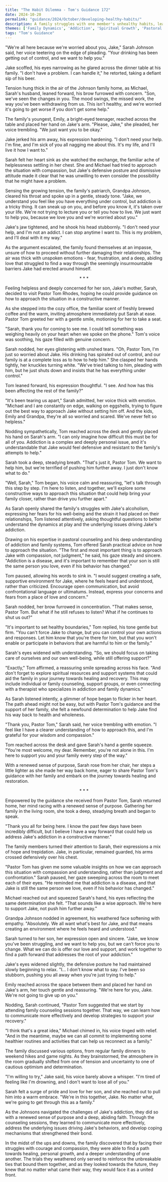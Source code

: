 ```yaml
---
title: "The Habit Dilemma - Tom's Guidance 172"
date: 2024-10-20
permalink: "guidance/2024/October/developing-healthy-habits/"
description: A family struggles with one member's unhealthy habits, leading them to seek guidance from Pastor Tom Rhodes on how to address the issue in a way that strengthens their relationships and helps the individual find a path to wellness.
themes: ['Family Dynamics', 'Addiction', 'Spiritual Growth', 'Pastoral Guidance']
tags: "Tom's Guidance"
---
```

"We're all here because we're worried about you, Jake," Sarah Johnson said, her voice teetering on the edge of pleading. "Your drinking has been getting out of control, and we want to help you."

Jake scoffed, his eyes narrowing as he glared across the dinner table at his family. "I don't have a problem. I can handle it," he retorted, taking a defiant sip of his beer.

Tension hung thick in the air of the Johnson family home, as Michael, Sarah's husband, leaned forward, his brow furrowed with concern. "Son, we've seen the changes in you. The mood swings, the missed work, the way you've been withdrawing from us. This isn't healthy, and we're worried it's going to get worse if you don't get some help."

The family's youngest, Emily, a bright-eyed teenager, reached across the table and placed her hand on Jake's arm. "Please, Jake," she pleaded, her voice trembling. "We just want you to be okay."

Jake jerked his arm away, his expression hardening. "I don't need your help. I'm fine, and I'm sick of you all nagging me about this. It's my life, and I'll live it how I want to."

Sarah felt her heart sink as she watched the exchange, the familiar ache of helplessness settling in her chest. She and Michael had tried to approach the situation with compassion, but Jake's defensive posture and dismissive attitude made it clear that he was unwilling to even consider the possibility that he might have a problem.

Sensing the growing tension, the family's patriarch, Grandpa Johnson, cleared his throat and spoke up in a gentle, steady tone. "Jake, we understand you feel like you have everything under control, but addiction is a tricky thing. It can sneak up on you, and before you know it, it's taken over your life. We're not trying to lecture you or tell you how to live. We just want to help you, because we love you and we're worried about you."

Jake's jaw tightened, and he shook his head stubbornly. "I don't need your help, and I'm not an addict. I can stop anytime I want to. This is my problem, and I'll deal with it my way."

As the argument escalated, the family found themselves at an impasse, unsure of how to proceed without further damaging their relationships. The air was thick with unspoken emotions - fear, frustration, and a deep, abiding love that struggled to find a way through the seemingly insurmountable barriers Jake had erected around himself.

<center>* * *</center>

Feeling helpless and deeply concerned for her son, Jake's mother, Sarah, decided to visit Pastor Tom Rhodes, hoping he could provide guidance on how to approach the situation in a constructive manner.

As she stepped into the cozy office, the familiar scent of freshly brewed coffee and the warm, inviting atmosphere immediately put Sarah at ease. Pastor Tom greeted her with a gentle smile, motioning for her to take a seat.

"Sarah, thank you for coming to see me. I could tell something was weighing heavily on your heart when we spoke on the phone." Tom's voice was soothing, his gaze filled with genuine concern.

Sarah nodded, her eyes glistening with unshed tears. "Oh, Pastor Tom, I'm just so worried about Jake. His drinking has spiraled out of control, and our family is at a complete loss as to how to help him." She clasped her hands tightly, her knuckles turning white. "We've tried talking to him, pleading with him, but he just shuts down and insists that he has everything under control."

Tom leaned forward, his expression thoughtful. "I see. And how has this been affecting the rest of the family?"

"It's been tearing us apart," Sarah admitted, her voice thick with emotion. "Michael and I are constantly on edge, walking on eggshells, trying to figure out the best way to approach Jake without setting him off. And the kids, Emily and Grandpa, they're all so worried and scared. We've never felt so helpless."

Nodding sympathetically, Tom reached across the desk and gently placed his hand on Sarah's arm. "I can only imagine how difficult this must be for all of you. Addiction is a complex and deeply personal issue, and it's understandable that Jake would feel defensive and resistant to the family's attempts to help."

Sarah took a deep, steadying breath. "That's just it, Pastor Tom. We want to help him, but we're terrified of pushing him further away. I just don't know what to do."

"Well, Sarah," Tom began, his voice calm and reassuring, "let's talk through this step by step. I'm here to listen, and together, we'll explore some constructive ways to approach this situation that could help bring your family closer, rather than drive you further apart."

As Sarah openly shared the family's struggles with Jake's alcoholism, expressing her fears for his well-being and the strain it had placed on their relationships, Tom listened attentively, asking thoughtful questions to better understand the dynamics at play and the underlying issues driving Jake's addiction.

Drawing on his expertise in pastoral counseling and his deep understanding of addiction and family systems, Tom offered Sarah practical advice on how to approach the situation. "The first and most important thing is to approach Jake with compassion, not judgment," he said, his gaze steady and sincere. "Addiction is a disease, and it's important to remember that your son is still the same person you love, even if his behavior has changed."

Tom paused, allowing his words to sink in. "I would suggest creating a safe, supportive environment for Jake, where he feels heard and understood, rather than criticized. Encourage open communication, but avoid confrontational language or ultimatums. Instead, express your concerns and fears from a place of love and concern."

Sarah nodded, her brow furrowed in concentration. "That makes sense, Pastor Tom. But what if he still refuses to listen? What if he continues to shut us out?"

"It's important to set healthy boundaries," Tom replied, his tone gentle but firm. "You can't force Jake to change, but you can control your own actions and responses. Let him know that you're there for him, but that you won't enable or participate in behaviors that are harmful to him or the family."

Sarah's eyes widened with understanding. "So, we should focus on taking care of ourselves and our own well-being, while still offering support?"

"Exactly," Tom affirmed, a reassuring smile spreading across his face. "And don't forget to explore spiritual resources and support systems that could aid the family in your journey towards healing and recovery. This may include individual or family counseling, support groups, or even connecting with a therapist who specializes in addiction and family dynamics."

As Sarah listened intently, a glimmer of hope began to flicker in her heart. The path ahead might not be easy, but with Pastor Tom's guidance and the support of her family, she felt a newfound determination to help Jake find his way back to health and wholeness.

"Thank you, Pastor Tom," Sarah said, her voice trembling with emotion. "I feel like I have a clearer understanding of how to approach this, and I'm grateful for your wisdom and compassion."

Tom reached across the desk and gave Sarah's hand a gentle squeeze. "You're most welcome, my dear. Remember, you're not alone in this. I'm here to support you and your family every step of the way."

With a renewed sense of purpose, Sarah rose from her chair, her steps a little lighter as she made her way back home, eager to share Pastor Tom's guidance with her family and embark on the journey towards healing and restoration.

<center>* * *</center>

Empowered by the guidance she received from Pastor Tom, Sarah returned home, her mind racing with a renewed sense of purpose. Gathering her family in the living room, she took a deep, steadying breath and began to speak.

"Thank you all for being here. I know the past few days have been incredibly difficult, but I believe I have a way forward that could help us address Jake's addiction in a constructive manner."

The family members turned their attention to Sarah, their expressions a mix of hope and trepidation. Jake, in particular, remained guarded, his arms crossed defensively over his chest.

"Pastor Tom has given me some valuable insights on how we can approach this situation with compassion and understanding, rather than judgment and confrontation." Sarah paused, her gaze sweeping across the room to meet each of their eyes. "He reminded me that addiction is a disease, and that Jake is still the same person we love, even if his behavior has changed."

Michael reached out and squeezed Sarah's hand, his eyes reflecting the same determination she felt. "That sounds like a wise approach. We're here to support Jake, not push him further away."

Grandpa Johnson nodded in agreement, his weathered face softening with empathy. "Absolutely. We all want what's best for Jake, and that means creating an environment where he feels heard and understood."

Sarah turned to her son, her expression open and sincere. "Jake, we know you've been struggling, and we want to help you, but we can't force you to change. What we can do is offer our love and support, and work together to find a path forward that addresses the root of your addiction."

Jake's eyes widened slightly, the defensive posture he had maintained slowly beginning to relax. "I... I don't know what to say. I've been so stubborn, pushing you all away when you're just trying to help."

Emily reached across the space between them and placed her hand on Jake's arm, her touch gentle and reassuring. "We're here for you, Jake. We're not going to give up on you."

Nodding, Sarah continued, "Pastor Tom suggested that we start by attending family counseling sessions together. That way, we can learn how to communicate more effectively and develop strategies to support your recovery."

"I think that's a great idea," Michael chimed in, his voice tinged with relief. "And in the meantime, maybe we can all commit to implementing some healthier routines and activities that can help us reconnect as a family."

The family discussed various options, from regular family dinners to weekend hikes and game nights. As they brainstormed, the atmosphere in the room gradually shifted from one of tension and uncertainty to one of cautious optimism and determination.

"I'm willing to try," Jake said, his voice barely above a whisper. "I'm tired of feeling like I'm drowning, and I don't want to lose all of you."

Sarah felt a surge of pride and love for her son, and she reached out to pull him into a warm embrace. "We're in this together, Jake. No matter what, we're going to get through this as a family."

As the Johnsons navigated the challenges of Jake's addiction, they did so with a renewed sense of purpose and a deep, abiding faith. Through the counseling sessions, they learned to communicate more effectively, address the underlying issues driving Jake's behaviors, and develop coping mechanisms that strengthened their bond.

In the midst of the ups and downs, the family discovered that by facing their struggles with courage and compassion, they were able to find a path towards healing, personal growth, and a deeper understanding of one another. The trials they weathered only served to reinforce the unbreakable ties that bound them together, and as they looked towards the future, they knew that no matter what came their way, they would face it as a united front.

